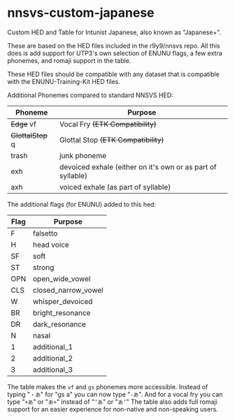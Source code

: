 # nnsvs-custom-japanese
Custom HED and Table for Intunist Japanese, also known as "Japanese+".

These are based on the HED files included in the r9y9/nnsvs repo.
All this does is add support for UTP3's own selection of ENUNU flags, a few extra phonemes, and romaji support in the table.

These HED files should be compatible with any dataset that is compatible with the ENUNU-Training-Kit HED files.

Additional Phonemes compared to standard NNSVS HED:

| Phoneme     | Purpose                                                     |
|-------------|-------------------------------------------------------------|
| ~~Edge~~ vf        |Vocal Fry ~~(ETK Compatibility)~~                               |
| ~~GlottalStop~~ q | Glottal Stop ~~(ETK Compatibility)~~                            |
| trash       | junk phoneme                                                |
| exh         | devoiced exhale (either on it's own or as part of syllable) |
| axh         | voiced exhale (as part of syllable)                         |

The additional flags (for ENUNU) added to this hed:

| Flag | Purpose               |
|------|-----------------------|
| F    | falsetto              |
| H    | head voice            |
| SF   | soft                  |
| ST   | strong                |
| OPN  | open_wide_vowel       |
| CLS  | closed_narrow_vowel   |
| W    | whisper_devoiced      |
| BR   | bright_resonance      |
| DR   | dark_resonance        |
| N    | nasal                 |
| 1    | additional_1          |
| 2    | additional_2          |
| 3    | additional_3          |

The table makes the `vf` and `gs` phonemes more accessible.
Instead of typing "`・あ`" for "gs a" you can now type "`-あ`".
And for a vocal fry you can type "`+あ`" or "`あ+`" instead of "`’あ`" or "`あ’`"
The table also adds full romaji support for an easier experience for non-native and non-speaking users.
